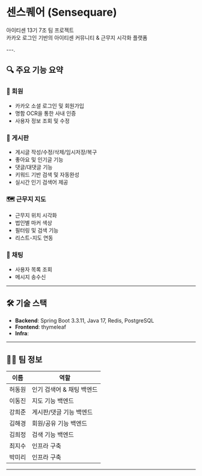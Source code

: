 # 센스퀘어 (Sensequare)

아이티센 13기 7조 팀 프로젝트       
카카오 로그인 기반의 아이티센 커뮤니티 & 근무지 시각화 플랫폼

---.

## 🔍 주요 기능 요약

### 👥 회원
- 카카오 소셜 로그인 및 회원가입
- 명함 OCR을 통한 사내 인증
- 사용자 정보 조회 및 수정

### 📝 게시판
- 게시글 작성/수정/삭제/임시저장/복구
- 좋아요 및 인기글 기능
- 댓글/대댓글 기능
- 키워드 기반 검색 및 자동완성
- 실시간 인기 검색어 제공

### 🗺️ 근무지 지도
- 근무지 위치 시각화  
- 법인별 마커 색상
- 필터링 및 검색 기능
- 리스트-지도 연동

### 💬 채팅
- 사용자 목록 조회
- 메시지 송수신

---

## 🛠️ 기술 스택

- **Backend**: Spring Boot 3.3.11, Java 17, Redis, PostgreSQL
- **Frontend**: thymeleaf
- **Infra**: 

---

## 🧑‍💻 팀 정보

| 이름   | 역할              |
|--------|-------------------|
| 허동원 | 인기 검색어 & 채팅 백엔드 |
| 이동진 | 지도 기능 백엔드    |
| 강희준 | 게시판/댓글 기능 백엔드 |
| 김해경 | 회원/공유 기능 백엔드 |
| 김희정 | 검색 기능 백엔드     |
| 최지수 | 인프라 구축 | 
| 박미리 | 인프라 구축 | 



---

